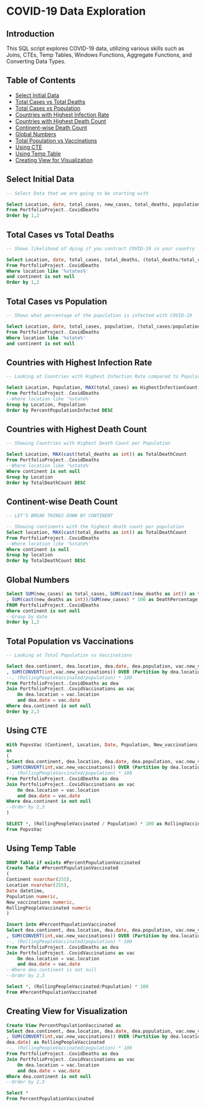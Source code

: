 # COVID-19 Data Exploration

## Introduction
This SQL script explores COVID-19 data, utilizing various skills such as Joins, CTEs, Temp Tables, Windows Functions, Aggregate Functions, and Converting Data Types.

## Table of Contents
- [Select Initial Data](#select-initial-data)
- [Total Cases vs Total Deaths](#total-cases-vs-total-deaths)
- [Total Cases vs Population](#total-cases-vs-population)
- [Countries with Highest Infection Rate](#countries-with-highest-infection-rate)
- [Countries with Highest Death Count](#countries-with-highest-death-count)
- [Continent-wise Death Count](#continent-wise-death-count)
- [Global Numbers](#global-numbers)
- [Total Population vs Vaccinations](#total-population-vs-vaccinations)
- [Using CTE](#using-cte)
- [Using Temp Table](#using-temp-table)
- [Creating View for Visualization](#creating-view-for-visualization)


## Select Initial Data
```sql
-- Select Data that we are going to be starting with

Select Location, date, total_cases, new_cases, total_deaths, population
From PortfolioProject..CovidDeaths
Order by 1,2
```


## Total Cases vs Total Deaths
```sql
-- Shows likelihood of dying if you contract COVID-19 in your country

Select Location, date, total_cases, total_deaths, (total_deaths/total_cases)*100 as DeathPercentage
From PortfolioProject..CovidDeaths
Where location like '%states%'
and continent is not null
Order by 1,2
```


## Total Cases vs Population
```sql
-- Shows what percentage of the population is infected with COVID-19

Select Location, date, total_cases, population, (total_cases/population)*100 as TotalCasesPercentage
From PortfolioProject..CovidDeaths
Where location like '%state%'
and continent is not null
```

## Countries with Highest Infection Rate
```sql
-- Looking at Countries with Highest Infection Rate compared to Population

Select Location, Population, MAX(total_cases) as HighestInfectionCount, Max((total_cases / population)) * 100 as PercentPopulationInfected
From PortfolioProject..CovidDeaths
--Where location like '%state%'
Group by Location, Population
Order by PercentPopulationInfected DESC
```


## Countries with Highest Death Count
```sql
-- Showing Countries with Highest Death Count per Population

Select Location, MAX(cast(total_deaths as int)) as TotalDeathCount
From PortfolioProject..CovidDeaths
--Where location like '%state%'
Where continent is not null 
Group by Location
Order by TotalDeathCount DESC
```


## Continent-wise Death Count
```sql
-- LET'S BREAK THINGS DOWN BY CONTINENT

-- Showing continents with the highest death count per population
Select location, MAX(cast(total_deaths as int)) as TotalDeathCount
From PortfolioProject..CovidDeaths
--Where location like '%state%'
Where continent is null 
Group by location
Order by TotalDeathCount DESC
```


## Global Numbers
```sql
Select SUM(new_cases) as total_cases, SUM(cast(new_deaths as int)) as total_deaths
, SUM(cast(new_deaths as int))/SUM(new_cases) * 100 as DeathPercentage
FROM PortfolioProject..CovidDeaths
Where continent is not null
--Group by date
Order by 1,2
```


## Total Population vs Vaccinations
```sql
-- Looking at Total Population vs Vaccinations

Select dea.continent, dea.location, dea.date, dea.population, vac.new_vaccinations
, SUM(CONVERT(int,vac.new_vaccinations)) OVER (Partition by dea.location Order by dea.location, dea.date) as RollingPeopleVaccinated
--, (RollingPeopleVaccinated/population) * 100
From PortfolioProject..CovidDeaths as dea
Join PortfolioProject..CovidVaccinations as vac
	On dea.location = vac.location
	and dea.date = vac.date
Where dea.continent is not null
Order by 2,3
```


## Using CTE
```sql
With PopvsVac (Continent, Location, Date, Population, New_vaccinations, RollingPeopleVaccinated)
as
(
Select dea.continent, dea.location, dea.date, dea.population, vac.new_vaccinations
, SUM(CONVERT(int,vac.new_vaccinations)) OVER (Partition by dea.location Order by dea.location, dea.date) as RollingPeopleVaccinated
--, (RollingPeopleVaccinated/population) * 100
From PortfolioProject..CovidDeaths as dea
Join PortfolioProject..CovidVaccinations as vac
	On dea.location = vac.location
	and dea.date = vac.date
Where dea.continent is not null
--Order by 2,3
)

SELECT *, (RollingPeopleVaccinated / Population) * 100 as RollingVaccinatedPopulation
From PopvsVac
```

## Using Temp Table
```sql
DROP Table if exists #PercentPopulationVaccinated
Create Table #PercentPopulationVaccinated
(
Continent nvarchar(255),
Location nvarchar(255),
Date datetime,
Population numeric,
New_vaccinations numeric,
RollingPeopleVaccinated numeric
)

Insert into #PercentPopulationVaccinated
Select dea.continent, dea.location, dea.date, dea.population, vac.new_vaccinations
, SUM(CONVERT(int,vac.new_vaccinations)) OVER (Partition by dea.location Order by dea.location, dea.date) as RollingPeopleVaccinated
--, (RollingPeopleVaccinated/population) * 100
From PortfolioProject..CovidDeaths as dea
Join PortfolioProject..CovidVaccinations as vac
	On dea.location = vac.location
	and dea.date = vac.date
--Where dea.continent is not null
--Order by 2,3

Select *, (RollingPeopleVaccinated/Population) * 100
From #PercentPopulationVaccinated
```


## Creating View for Visualization
```sql
Create View PercentPopulationVaccinated as
Select dea.continent, dea.location, dea.date, dea.population, vac.new_vaccinations
, SUM(CONVERT(int,vac.new_vaccinations)) OVER (Partition by dea.location Order by dea.location, 
dea.date) as RollingPeopleVaccinated
--, (RollingPeopleVaccinated/population) * 100
From PortfolioProject..CovidDeaths as dea
Join PortfolioProject..CovidVaccinations as vac
	On dea.location = vac.location
	and dea.date = vac.date
Where dea.continent is not null
--Order by 2,3

Select *
From PercentPopulationVaccinated
```
